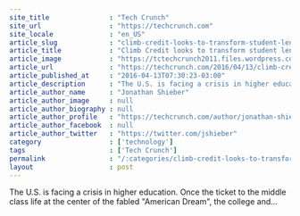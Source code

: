 ```yaml
---
site_title               : "Tech Crunch"
site_url                 : "https://techcrunch.com"
site_locale              : "en_US"
article_slug             : "climb-credit-looks-to-transform-student-lending-with-a-new-business-model-based-on-graduate-success"
article_title            : "Climb Credit looks to transform student lending with a new business model based on graduate success"
article_image            : "https://tctechcrunch2011.files.wordpress.com/2016/04/screen-shot-2016-04-13-at-1-02-03-am.png?w=764&h=400&crop=1"
article_url              : "https://techcrunch.com/2016/04/13/climb-credit-looks-to-transform-student-lending-with-a-new-business-model-based-on-graduate-success/"
article_published_at     : "2016-04-13T07:30:23-03:00"
article_description      : "The U.S. is facing a crisis in higher education. Once the ticket to the middle class life at the center of the fabled 'American Dream', the college and..."
article_author_name      : "Jonathan Shieber"
article_author_image     : null
article_author_biography : null
article_author_profile   : "https://techcrunch.com/author/jonathan-shieber/"
article_author_facebook  : null
article_author_twitter   : "https://twitter.com/jshieber"
category                 : ['technology']
tags                     : ['Tech Crunch']
permalink                : "/:categories/climb-credit-looks-to-transform-student-lending-with-a-new-business-model-based-on-graduate-success/"
layout                   : post
---
```


The U.S. is facing a crisis in higher education. Once the ticket to the middle class life at the center of the fabled "American Dream", the college and...
